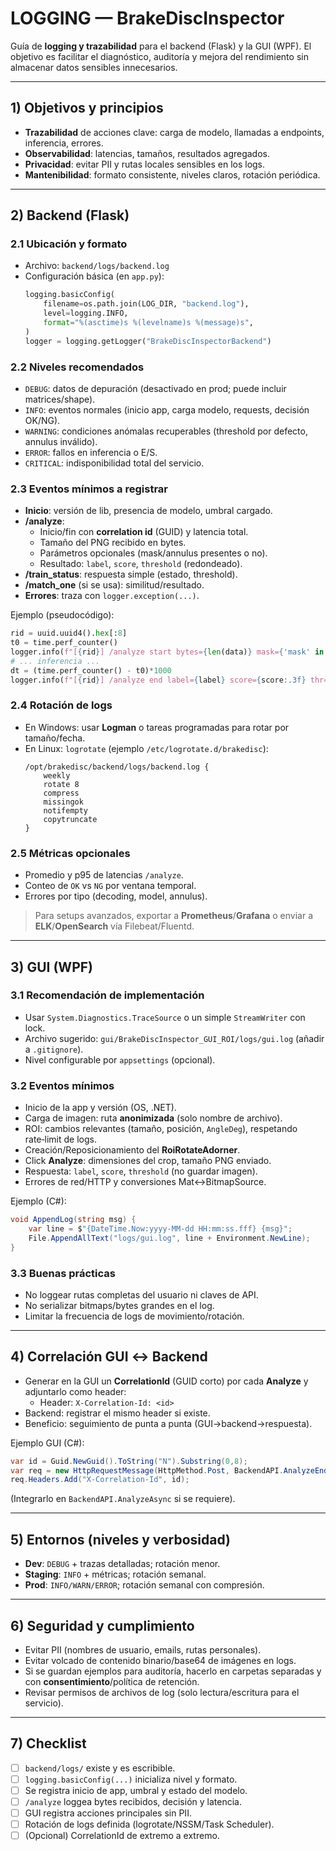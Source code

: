 
# LOGGING — BrakeDiscInspector

Guía de **logging y trazabilidad** para el backend (Flask) y la GUI (WPF). El objetivo es facilitar el diagnóstico, auditoría y mejora del rendimiento sin almacenar datos sensibles innecesarios.

---

## 1) Objetivos y principios

- **Trazabilidad** de acciones clave: carga de modelo, llamadas a endpoints, inferencia, errores.
- **Observabilidad**: latencias, tamaños, resultados agregados.
- **Privacidad**: evitar PII y rutas locales sensibles en los logs.
- **Mantenibilidad**: formato consistente, niveles claros, rotación periódica.

---

## 2) Backend (Flask)

### 2.1 Ubicación y formato
- Archivo: `backend/logs/backend.log`
- Configuración básica (en `app.py`):
  ```python
  logging.basicConfig(
      filename=os.path.join(LOG_DIR, "backend.log"),
      level=logging.INFO,
      format="%(asctime)s %(levelname)s %(message)s",
  )
  logger = logging.getLogger("BrakeDiscInspectorBackend")
  ```

### 2.2 Niveles recomendados
- `DEBUG`: datos de depuración (desactivado en prod; puede incluir matrices/shape).
- `INFO`: eventos normales (inicio app, carga modelo, requests, decisión OK/NG).
- `WARNING`: condiciones anómalas recuperables (threshold por defecto, annulus inválido).
- `ERROR`: fallos en inferencia o E/S.
- `CRITICAL`: indisponibilidad total del servicio.

### 2.3 Eventos mínimos a registrar
- **Inicio**: versión de lib, presencia de modelo, umbral cargado.
- **/analyze**:
  - Inicio/fin con **correlation id** (GUID) y latencia total.
  - Tamaño del PNG recibido en bytes.
  - Parámetros opcionales (mask/annulus presentes o no).
  - Resultado: `label`, `score`, `threshold` (redondeado).
- **/train_status**: respuesta simple (estado, threshold).
- **/match_one** (si se usa): similitud/resultado.
- **Errores**: traza con `logger.exception(...)`.

Ejemplo (pseudocódigo):
```python
rid = uuid.uuid4().hex[:8]
t0 = time.perf_counter()
logger.info(f"[{rid}] /analyze start bytes={len(data)} mask={'mask' in request.files} ann={'annulus' in request.form}")
# ... inferencia ...
dt = (time.perf_counter() - t0)*1000
logger.info(f"[{rid}] /analyze end label={label} score={score:.3f} thr={_threshold:.3f} dt_ms={dt:.1f}")
```

### 2.4 Rotación de logs
- En Windows: usar **Logman** o tareas programadas para rotar por tamaño/fecha.
- En Linux: `logrotate` (ejemplo `/etc/logrotate.d/brakedisc`):
  ```
  /opt/brakedisc/backend/logs/backend.log {
      weekly
      rotate 8
      compress
      missingok
      notifempty
      copytruncate
  }
  ```

### 2.5 Métricas opcionales
- Promedio y p95 de latencias `/analyze`.
- Conteo de `OK` vs `NG` por ventana temporal.
- Errores por tipo (decoding, model, annulus).

> Para setups avanzados, exportar a **Prometheus**/**Grafana** o enviar a **ELK**/**OpenSearch** vía Filebeat/Fluentd.

---

## 3) GUI (WPF)

### 3.1 Recomendación de implementación
- Usar `System.Diagnostics.TraceSource` o un simple `StreamWriter` con lock.
- Archivo sugerido: `gui/BrakeDiscInspector_GUI_ROI/logs/gui.log` (añadir a `.gitignore`).
- Nivel configurable por `appsettings` (opcional).

### 3.2 Eventos mínimos
- Inicio de la app y versión (OS, .NET).
- Carga de imagen: ruta **anonimizada** (solo nombre de archivo).
- ROI: cambios relevantes (tamaño, posición, `AngleDeg`), respetando rate‑limit de logs.
- Creación/Reposicionamiento del **RoiRotateAdorner**.
- Click **Analyze**: dimensiones del crop, tamaño PNG enviado.
- Respuesta: `label`, `score`, `threshold` (no guardar imagen).
- Errores de red/HTTP y conversiones Mat↔BitmapSource.

Ejemplo (C#):
```csharp
void AppendLog(string msg) {
    var line = $"{DateTime.Now:yyyy-MM-dd HH:mm:ss.fff} {msg}";
    File.AppendAllText("logs/gui.log", line + Environment.NewLine);
}
```

### 3.3 Buenas prácticas
- No loggear rutas completas del usuario ni claves de API.
- No serializar bitmaps/bytes grandes en el log.
- Limitar la frecuencia de logs de movimiento/rotación.

---

## 4) Correlación GUI ↔ Backend

- Generar en la GUI un **CorrelationId** (GUID corto) por cada **Analyze** y adjuntarlo como header:
  - Header: `X-Correlation-Id: <id>`
- Backend: registrar el mismo header si existe.
- Beneficio: seguimiento de punta a punta (GUI→backend→respuesta).

Ejemplo GUI (C#):
```csharp
var id = Guid.NewGuid().ToString("N").Substring(0,8);
var req = new HttpRequestMessage(HttpMethod.Post, BackendAPI.AnalyzeEndpoint);
req.Headers.Add("X-Correlation-Id", id);
```
(Integrarlo en `BackendAPI.AnalyzeAsync` si se requiere).

---

## 5) Entornos (niveles y verbosidad)

- **Dev**: `DEBUG` + trazas detalladas; rotación menor.
- **Staging**: `INFO` + métricas; rotación semanal.
- **Prod**: `INFO/WARN/ERROR`; rotación semanal con compresión.

---

## 6) Seguridad y cumplimiento

- Evitar PII (nombres de usuario, emails, rutas personales).
- Evitar volcado de contenido binario/base64 de imágenes en logs.
- Si se guardan ejemplos para auditoría, hacerlo en carpetas separadas y con **consentimiento**/política de retención.
- Revisar permisos de archivos de log (solo lectura/escritura para el servicio).

---

## 7) Checklist

- [ ] `backend/logs/` existe y es escribible.
- [ ] `logging.basicConfig(...)` inicializa nivel y formato.
- [ ] Se registra inicio de app, umbral y estado del modelo.
- [ ] `/analyze` loggea bytes recibidos, decisión y latencia.
- [ ] GUI registra acciones principales sin PII.
- [ ] Rotación de logs definida (logrotate/NSSM/Task Scheduler).
- [ ] (Opcional) CorrelationId de extremo a extremo.
